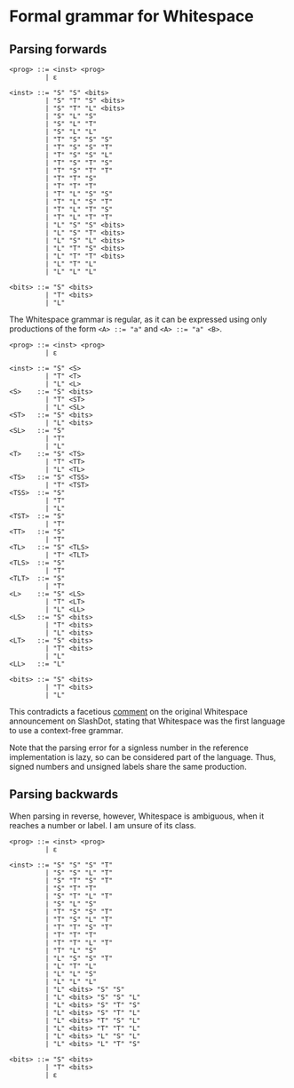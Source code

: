 # Formal grammar for Whitespace

## Parsing forwards

```bnf
<prog> ::= <inst> <prog>
         | ε

<inst> ::= "S" "S" <bits>
         | "S" "T" "S" <bits>
         | "S" "T" "L" <bits>
         | "S" "L" "S"
         | "S" "L" "T"
         | "S" "L" "L"
         | "T" "S" "S" "S"
         | "T" "S" "S" "T"
         | "T" "S" "S" "L"
         | "T" "S" "T" "S"
         | "T" "S" "T" "T"
         | "T" "T" "S"
         | "T" "T" "T"
         | "T" "L" "S" "S"
         | "T" "L" "S" "T"
         | "T" "L" "T" "S"
         | "T" "L" "T" "T"
         | "L" "S" "S" <bits>
         | "L" "S" "T" <bits>
         | "L" "S" "L" <bits>
         | "L" "T" "S" <bits>
         | "L" "T" "T" <bits>
         | "L" "T" "L"
         | "L" "L" "L"

<bits> ::= "S" <bits>
         | "T" <bits>
         | "L"
```

The Whitespace grammar is regular, as it can be expressed using only productions
of the form `<A> ::= "a"` and `<A> ::= "a" <B>`.

```bnf
<prog> ::= <inst> <prog>
         | ε

<inst> ::= "S" <S>
         | "T" <T>
         | "L" <L>
<S>    ::= "S" <bits>
         | "T" <ST>
         | "L" <SL>
<ST>   ::= "S" <bits>
         | "L" <bits>
<SL>   ::= "S"
         | "T"
         | "L"
<T>    ::= "S" <TS>
         | "T" <TT>
         | "L" <TL>
<TS>   ::= "S" <TSS>
         | "T" <TST>
<TSS>  ::= "S"
         | "T"
         | "L"
<TST>  ::= "S"
         | "T"
<TT>   ::= "S"
         | "T"
<TL>   ::= "S" <TLS>
         | "T" <TLT>
<TLS>  ::= "S"
         | "T"
<TLT>  ::= "S"
         | "T"
<L>    ::= "S" <LS>
         | "T" <LT>
         | "L" <LL>
<LS>   ::= "S" <bits>
         | "T" <bits>
         | "L" <bits>
<LT>   ::= "S" <bits>
         | "T" <bits>
         | "L"
<LL>   ::= "L"

<bits> ::= "S" <bits>
         | "T" <bits>
         | "L"
```

This contradicts a facetious [comment](https://slashdot.org/comments.pl?sid=59152&cid=5638094)
on the original Whitespace announcement on SlashDot, stating that Whitespace was
the first language to use a context-free grammar.

Note that the parsing error for a signless number in the reference
implementation is lazy, so can be considered part of the language. Thus, signed
numbers and unsigned labels share the same production.

## Parsing backwards

When parsing in reverse, however, Whitespace is ambiguous, when it reaches a
number or label. I am unsure of its class.

```bnf
<prog> ::= <inst> <prog>
         | ε

<inst> ::= "S" "S" "S" "T"
         | "S" "S" "L" "T"
         | "S" "T" "S" "T"
         | "S" "T" "T"
         | "S" "T" "L" "T"
         | "S" "L" "S"
         | "T" "S" "S" "T"
         | "T" "S" "L" "T"
         | "T" "T" "S" "T"
         | "T" "T" "T"
         | "T" "T" "L" "T"
         | "T" "L" "S"
         | "L" "S" "S" "T"
         | "L" "T" "L"
         | "L" "L" "S"
         | "L" "L" "L"
         | "L" <bits> "S" "S"
         | "L" <bits> "S" "S" "L"
         | "L" <bits> "S" "T" "S"
         | "L" <bits> "S" "T" "L"
         | "L" <bits> "T" "S" "L"
         | "L" <bits> "T" "T" "L"
         | "L" <bits> "L" "S" "L"
         | "L" <bits> "L" "T" "S"

<bits> ::= "S" <bits>
         | "T" <bits>
         | ε
```
